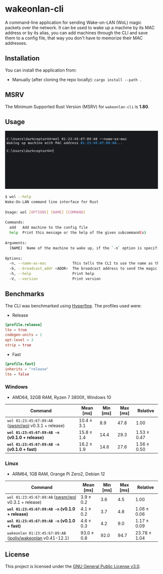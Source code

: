 # wakeonlan-cli

A command-line application for sending Wake-on-LAN (WoL) magic packets over the network. It can be used to wake up a machine by its MAC address or by its alias, you can add machines through the CLI and save them to a config file, that way you don't have to memorize their MAC addresses.

## Installation

You can install the application from:

* Manually (after cloning the repo locally): `cargo install --path .`

## MSRV

The Minimum Supported Rust Version (MSRV) for `wakeonlan-cli` is **1.80**.

## Usage

![cli1](./assets/cli1.png)

```bash
$ wol --help
Wake-On-LAN command line interface for Rust

Usage: wol [OPTIONS] [NAME] [COMMAND]

Commands:
  add   Add machine to the config file
  help  Print this message or the help of the given subcommand(s)

Arguments:
  [NAME]  Name of the machine to wake up, if the `-n` option is specified then this is the MAC address to send the magic packet to (must be in format `xx:xx:xx:xx:xx:xx`)

Options:
  -n, --name-as-mac            This tells the CLI to use the name as the MAC address to send the magic packet to
  -b, --broadcast_addr <ADDR>  The broadcast address to send the magic packet to (must be `IP:PORT` format) [default: 255.255.255.255:9]    
  -h, --help                   Print help
  -V, --version                Print version
```

## Benchmarks

The CLI was benchmarked using [Hyperfine](https://github.com/sharkdp/hyperfine). The profiles used were:

* Release

```toml
[profile.release]
lto = true
codegen-units = 1
opt-level = 3
strip = true
```

* Fast

```toml
[profile.fast]
inherits = "release"
lto = false
```

### Windows

* AMD64, 32GB RAM, Ryzen 7 3800X, Windows 10

| Command | Mean [ms] | Min [ms] | Max [ms] | Relative |
| ------- | --------- | -------- | -------- | -------- |
| `wol 01:23:45:67:89:AB` ([swsnr/wol](https://crates.io/crates/wol) v0.3.1 + release) | 10.4 ± 3.1 | 8.9 | 47.8 | 1.00 |
| **`wol 01:23:45:67:89:AB -n` (v0.1.0 + release)** | 15.8 ± 1.4 | 14.4 | 29.3 | 1.53 ± 0.47 |
| **`wol 01:23:45:67:89:AB -n` (v0.1.0 + fast)** | 16.2 ± 1.9 | 14.6 | 27.6 | 1.56 ± 0.50 |

### Linux

* ARM64, 1GB RAM, Orange Pi Zero2, Debian 12

| Command | Mean [ms] | Min [ms] | Max [ms] | Relative |
| ------- | --------- | -------- | -------- | -------- |
| `wol 01:23:45:67:89:AB` ([swsnr/wol](https://crates.io/crates/wol) v0.3.1 + release) | 3.9 ± 0.2 | 3.6 | 4.5 | 1.00 |
| **`wol 01:23:45:67:89:AB -n` (v0.1.0 + release)** | 4.1 ± 0.2 | 3.7 | 4.8 | 1.06 ± 0.06 |
| **`wol 01:23:45:67:89:AB -n` (v0.1.0 + fast)** | 4.6 ± 0.3 | 4.2 | 9.0 | 1.17 ± 0.09 |
| `wakeonlan 01:23:45:67:89:AB` ([jpoliv/wakeonlan](https://github.com/jpoliv/wakeonlan) v0.41-12.1) | 93.0 ± 0.8 | 92.0 | 94.7 | 23.78 ± 1.04 |

## License

This project is licensed under the [GNU General Public License v3.0](https://www.gnu.org/licenses/gpl-3.0.en.html).
